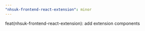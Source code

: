 ```yaml
---
"nhsuk-frontend-react-extension": minor
---
```


feat(nhsuk-frontend-react-extension): add extension components
